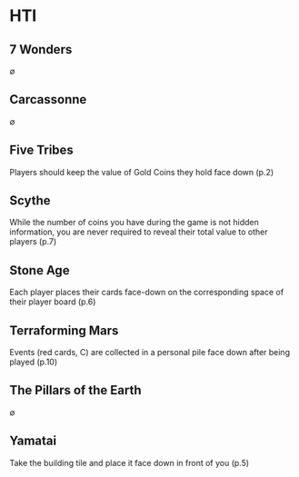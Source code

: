 # HTI

## 7 Wonders

∅

## Carcassonne

∅

## Five Tribes

Players should keep the value of Gold Coins they hold face down (p.2)

## Scythe

While the number of coins you have during the game is not hidden information,
you are never required to reveal their total value to other players (p.7)

## Stone Age

Each player places their cards face-down on the corresponding space of their
player board (p.6)

## Terraforming Mars

Events (red cards, C) are collected in a personal pile face down after being
played (p.10)

## The Pillars of the Earth

∅

## Yamatai

Take the building tile and place it face down in front of you (p.5)
